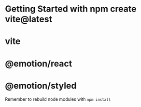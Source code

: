 
# Getting Started with npm create vite@latest

# vite
# @emotion/react
# @emotion/styled
 

Remember to rebuild node modules with ```npm install```
